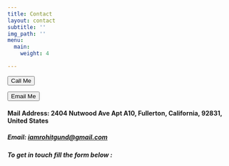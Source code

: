 ```yaml
---
title: Contact
layout: contact
subtitle: ''
img_path: ''
menu:
  main:
    weight: 4

---
```

<button onclick="window.location.href='tel:+17148739806'">Call Me</button> 

<button onclick="window.location.href='mailto:iamrohitgund@gmail.com'">Email Me</button> 

#### Mail Address: 2404 Nutwood Ave Apt A10, Fullerton, California, 92831, United States

##### Email: iamrohitgund@gmail.com

##### To get in touch fill the form below :